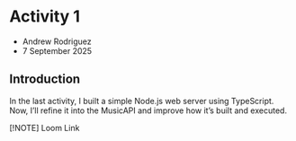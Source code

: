 # Activity 1

- Andrew Rodriguez
- 7 September 2025

## Introduction
In the last activity, I built a simple Node.js web server using TypeScript. Now, I’ll refine it into the MusicAPI and improve how it’s built and executed. 


[!NOTE]
Loom Link
